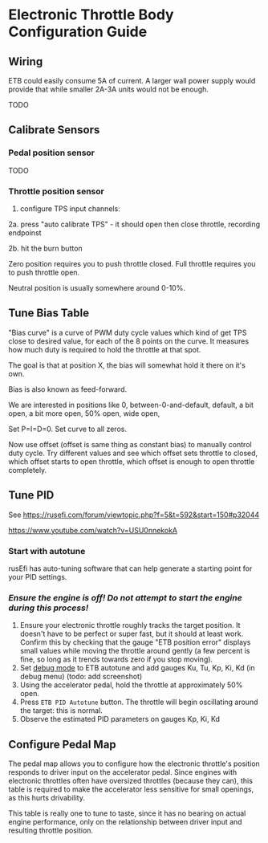# Electronic Throttle Body Configuration Guide

## Wiring

ETB could easily consume 5A of current. A larger wall power supply would provide that while smaller 2A-3A units would not be enough.

TODO

## Calibrate Sensors

### Pedal position sensor

TODO

### Throttle position sensor

1. configure TPS input channels:

2a. press "auto calibrate TPS" - it should open then close throttle, recording endpoinst

2b. hit the burn button

Zero position requires you to push throttle closed. Full throttle requires you to push throttle open.

Neutral position is usually somewhere around 0-10%.

## Tune Bias Table

"Bias curve" is a curve of PWM duty cycle values which kind of get TPS close to desired value, for each of the 8 points on the curve.
It measures how much duty is required to hold the throttle at that spot.

The goal is that at position X, the bias will somewhat hold it there on it's own.

Bias is also known as feed-forward.

We are interested in positions like 0, between-0-and-default, default, a bit open, a bit more open, 50% open, wide open, 

Set P=I=D=0. Set curve to all zeros.

Now use offset (offset is same thing as constant bias) to manually control duty cycle. Try different values and see which offset sets throttle to closed, which offset
starts to open throttle, which offset is enough to open throttle completely.

## Tune PID

See https://rusefi.com/forum/viewtopic.php?f=5&t=592&start=150#p32044

https://www.youtube.com/watch?v=USU0nnekokA

### Start with autotune

rusEfi has auto-tuning software that can help generate a starting point for your PID settings.

### _Ensure the engine is off! Do not attempt to start the engine during this process!_

1. Ensure your electronic throttle roughly tracks the target position.  It doesn't have to be perfect or super fast, but it should at least work.  Confirm this by checking that the gauge "ETB position error" displays small values while moving the throttle around gently (a few percent is fine, so long as it trends towards zero if you stop moving).
2. Set [debug mode](Debug_Mode) to ETB autotune and add gauges Ku, Tu, Kp, Ki, Kd (in debug menu) (todo: add screenshot)
3. Using the accelerator pedal, hold the throttle at approximately 50% open.
4. Press `ETB PID Autotune` button.  The throttle will begin oscillating around the target: this is normal.
5. Observe the estimated PID parameters on gauges Kp, Ki, Kd

## Configure Pedal Map

The pedal map allows you to configure how the electronic throttle's position responds to driver input on the accelerator pedal.  Since engines with electronic throttles often have oversized throttles (because they can), this table is required to make the accelerator less sensitive for small openings, as this hurts drivability.

This table is really one to tune to taste, since it has no bearing on actual engine performance, only on the relationship between driver input and resulting throttle position.

[//]: # "Matt Kennedy"